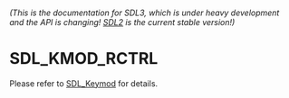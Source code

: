 ###### (This is the documentation for SDL3, which is under heavy development and the API is changing! [SDL2](https://wiki.libsdl.org/SDL2/) is the current stable version!)
# SDL_KMOD_RCTRL

Please refer to [SDL_Keymod](SDL_Keymod) for details.

